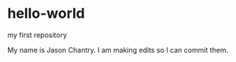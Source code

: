 # hello-world
my first repository

My name is Jason Chantry. I am making edits so I can commit them.
